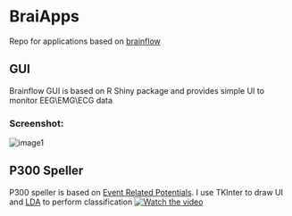 # BraiApps

Repo for applications based on [brainflow](https://github.com/Andrey1994/brainflow)

## GUI
Brainflow GUI is based on R Shiny package and provides simple UI to monitor EEG\EMG\ECG data
### Screenshot:
![image1](https://farm2.staticflickr.com/1842/30854740608_e40c6c5248_o_d.png)

## P300 Speller
P300 speller is based on [Event Related Potentials](https://en.wikipedia.org/wiki/Event-related_potential). I use TKInter to draw UI and [LDA](https://scikit-learn.org/stable/modules/generated/sklearn.discriminant_analysis.LinearDiscriminantAnalysis.html) to perform classification
[![Watch the video](https://farm5.staticflickr.com/4890/46128583321_5879580b5c_b.jpg)](https://youtu.be/DPnBzbUbkM4)
